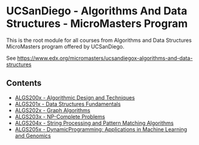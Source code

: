 # UCSanDiego - Algorithms And Data Structures - MicroMasters Program
This is the root module for all courses from Algorithms and Data Structures MicroMasters program offered by UCSanDiego.

See https://www.edx.org/micromasters/ucsandiegox-algorithms-and-data-structures

## Contents
- [ALGS200x - Algorithmic Design and Techniques](./ALGS200x-AlgorithmicDesignAndTechniques/README.md)
- [ALGS201x - Data Structures Fundamentals](./ALGS201x-DataStructuresFundamentals/README.md)
- [ALGS202x - Graph Algorithms](./ALGS202x-GraphAlgorithms/README.md)
- [ALGS203x - NP-Complete Problems](./ALGS203x-NP-Complete-Problems/README.md)
- [ALGS204x - String Processing and Pattern Matching Algorithms](./ALGS204x-StringProcessingAndPatternMatchingAlgorithms/README.md)
- [ALGS205x - DynamicProgramming: Applications in Machine Learning and Genomics](./ALGS205x-DynamicProgramming-ApplicationsInMachineLearningAndGenomics/README.md)
